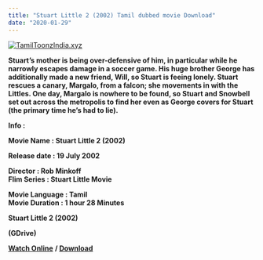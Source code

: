 ```yaml
---
title: "Stuart Little 2 (2002) Tamil dubbed movie Download"
date: "2020-01-29"
---
```


[![TamilToonzIndia.xyz](https://1.bp.blogspot.com/-vVduffn5oPA/XioRQfYTj0I/AAAAAAAAAZw/xjvWIJZDYjIgRiTtE__6DMgdS8gkjDLdACLcBGAsYHQ/s320/Stuart{f216006c657ec1a5ed06024de5f69d9b163acc7023fc8ad1765907c25dd17e7b}2BLittle{f216006c657ec1a5ed06024de5f69d9b163acc7023fc8ad1765907c25dd17e7b}2B2{f216006c657ec1a5ed06024de5f69d9b163acc7023fc8ad1765907c25dd17e7b}2B{f216006c657ec1a5ed06024de5f69d9b163acc7023fc8ad1765907c25dd17e7b}2528TamilToonzIndia.xyz{f216006c657ec1a5ed06024de5f69d9b163acc7023fc8ad1765907c25dd17e7b}2529.jpg "Tamil Toonz India ")](https://1.bp.blogspot.com/-vVduffn5oPA/XioRQfYTj0I/AAAAAAAAAZw/xjvWIJZDYjIgRiTtE__6DMgdS8gkjDLdACLcBGAsYHQ/s1600/Stuart{f216006c657ec1a5ed06024de5f69d9b163acc7023fc8ad1765907c25dd17e7b}2BLittle{f216006c657ec1a5ed06024de5f69d9b163acc7023fc8ad1765907c25dd17e7b}2B2{f216006c657ec1a5ed06024de5f69d9b163acc7023fc8ad1765907c25dd17e7b}2B{f216006c657ec1a5ed06024de5f69d9b163acc7023fc8ad1765907c25dd17e7b}2528TamilToonzIndia.xyz{f216006c657ec1a5ed06024de5f69d9b163acc7023fc8ad1765907c25dd17e7b}2529.jpg)

**Stuart’s mother is being over-defensive of him, in particular while he narrowly escapes damage in a soccer game. His huge brother George has additionally made a new friend, Will, so Stuart is feeing lonely. Stuart rescues a canary, Margalo, from a falcon; she movements in with the Littles. One day, Margalo is nowhere to be found, so Stuart and Snowbell set out across the metropolis to find her even as George covers for Stuart (the primary time he’s had to lie).**

**Info :**

**Movie Name : Stuart Little 2 (2002)**

**Release date : 19 July 2002**

**Director : Rob Minkoff**  
**Flim Series : Stuart Little Movie**

**Movie Language : Tamil**  
**Movie Duration : 1 hour 28 Minutes**  

 **Stuart Little 2 (2002)** 

 **(GDrive)**  

 **[Watch Online](https://gplinks.in/Oc0lUHXo)** **/ [Download](https://gplinks.in/Oc0lUHXo)**
